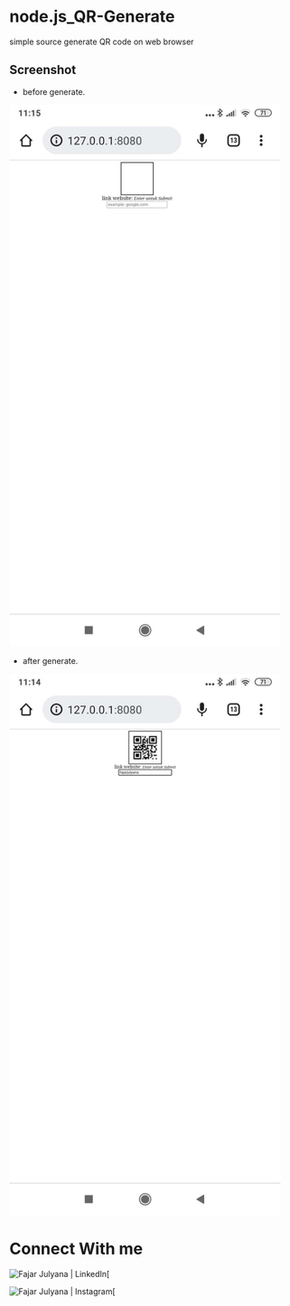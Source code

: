 # node.js_QR-Generate
simple source generate QR code on web browser

## Screenshot
- before generate.
<img src="before.jpg" width="480">

- after generate.
<img src="after.jpg" width="480">

# Connect With me

[<img align="left" alt="Fajar Julyana | LinkedIn" width>

[<img align="left" alt="Fajar Julyana | Instagram" widt>

<br/>

[instagram]: https://www.instagram.com/fajar.julyana/

[linkedin]: https://linkedin.com/in/fajar-julyana-753a6>
